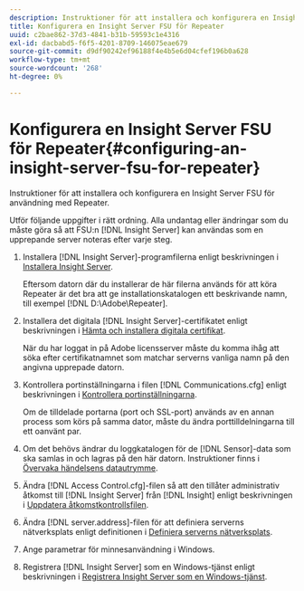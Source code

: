 ```yaml
---
description: Instruktioner för att installera och konfigurera en Insight Server FSU för användning med Repeater.
title: Konfigurera en Insight Server FSU för Repeater
uuid: c2bae862-37d3-4841-b31b-59593c1e4316
exl-id: dacbabd5-f6f5-4201-8709-146075eae679
source-git-commit: d9df90242ef96188f4e4b5e6d04cfef196b0a628
workflow-type: tm+mt
source-wordcount: '268'
ht-degree: 0%

---
```


# Konfigurera en Insight Server FSU för Repeater{#configuring-an-insight-server-fsu-for-repeater}

Instruktioner för att installera och konfigurera en Insight Server FSU för användning med Repeater.

Utför följande uppgifter i rätt ordning. Alla undantag eller ändringar som du måste göra så att FSU:n [!DNL Insight Server] kan användas som en upprepande server noteras efter varje steg.

1. Installera [!DNL Insight Server]-programfilerna enligt beskrivningen i [Installera Insight Server](../../../../home/c-inst-svr/c-install-ins-svr/c-install-ins-svr.md#concept-1c796b4ca427474f99ec6ba34d8254cd).

   Eftersom datorn där du installerar de här filerna används för att köra Repeater är det bra att ge installationskatalogen ett beskrivande namn, till exempel [!DNL D:\Adobe\Repeater].

1. Installera det digitala [!DNL Insight Server]-certifikatet enligt beskrivningen i [Hämta och installera digitala certifikat](../../../../home/c-inst-svr/c-install-ins-svr/t-install-proc-inst-svr-dpu/c-dnld-dgtl-cert/c-dnld-dgtl-cert.md#concept-4f79c240492f4e52b6375b4b3bbefa17).

   När du har loggat in på Adobe licensserver måste du komma ihåg att söka efter certifikatnamnet som matchar serverns vanliga namn på den angivna upprepade datorn.

1. Kontrollera portinställningarna i filen [!DNL Communications.cfg] enligt beskrivningen i [Kontrollera portinställningarna](../../../../home/c-inst-svr/c-install-ins-svr/t-install-proc-inst-svr-dpu/t-chk-pt-stgs.md#task-a91191b0a19e4437aa535a27c734ae64).

   Om de tilldelade portarna (port och SSL-port) används av en annan process som körs på samma dator, måste du ändra porttilldelningarna till ett oanvänt par.

1. Om det behövs ändrar du loggkatalogen för de [!DNL Sensor]-data som ska samlas in och lagras på den här datorn. Instruktioner finns i [Övervaka händelsens datautrymme](../../../../home/c-inst-svr/c-admin-inst-svr/c-mntr-disk-spc/t-mntr-evt-data-spc.md#task-a54d4bd16b96437f943cd09e5d848440).
1. Ändra [!DNL Access Control.cfg]-filen så att den tillåter administrativ åtkomst till [!DNL Insight Server] från [!DNL Insight] enligt beskrivningen i [Uppdatera åtkomstkontrollsfilen](../../../../home/c-inst-svr/c-install-ins-svr/t-install-proc-inst-svr-dpu/c-updt-accss-ctrl-file.md#concept-fb9aa0c0e0664c018528f56d01c4808d).
1. Ändra [!DNL server.address]-filen för att definiera serverns nätverksplats enligt definitionen i [Definiera serverns nätverksplats](../../../../home/c-inst-svr/c-install-ins-svr/t-install-proc-inst-svr-dpu/c-svrs-ntwk-loc/c-svrs-ntwk-loc.md#concept-87dd2aa3448c415ca1285bc445a8c649).
1. Ange parametrar för minnesanvändning i Windows.
1. Registrera [!DNL Insight Server] som en Windows-tjänst enligt beskrivningen i [Registrera Insight Server som en Windows-tjänst](../../../../home/c-inst-svr/c-install-ins-svr/t-install-proc-inst-svr-dpu/c-reg-wdws-svc.md#concept-f2c7aa891d544a2595aa01d0d796a540).
